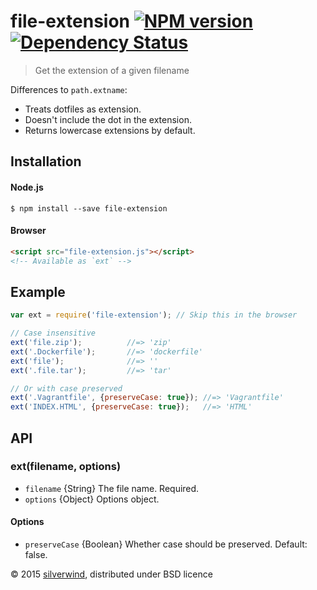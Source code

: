# file-extension [![NPM version](https://img.shields.io/npm/v/file-extension.svg?style=flat)](https://www.npmjs.org/package/file-extension) [![Dependency Status](http://img.shields.io/david/silverwind/file-extension.svg?style=flat)](https://david-dm.org/silverwind/file-extension)
> Get the extension of a given filename

Differences to `path.extname`:

* Treats dotfiles as extension.
* Doesn't include the dot in the extension.
* Returns lowercase extensions by default.

## Installation
#### Node.js
```
$ npm install --save file-extension
```
#### Browser
```html
<script src="file-extension.js"></script>
<!-- Available as `ext` -->
```
## Example
```js
var ext = require('file-extension'); // Skip this in the browser

// Case insensitive
ext('file.zip');          //=> 'zip'
ext('.Dockerfile');       //=> 'dockerfile'
ext('file');              //=> ''
ext('.file.tar');         //=> 'tar'

// Or with case preserved
ext('.Vagrantfile', {preserveCase: true}); //=> 'Vagrantfile'
ext('INDEX.HTML', {preserveCase: true});   //=> 'HTML'
```

## API
### ext(filename, options)
- `filename` {String} The file name. Required.
- `options` {Object} Options object.

#### Options
- `preserveCase` {Boolean} Whether case should be preserved. Default: false.

© 2015 [silverwind](https://github.com/silverwind), distributed under BSD licence

